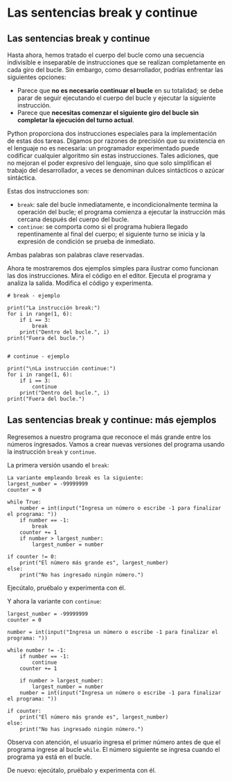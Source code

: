 # Las sentencias break y continue

## Las sentencias break y continue

Hasta ahora, hemos tratado el cuerpo del bucle como una secuencia indivisible e inseparable de instrucciones que se realizan completamente en cada giro del bucle. Sin embargo, como desarrollador, podrías enfrentar las siguientes opciones:

* Parece que **no es necesario continuar el bucle** en su totalidad; se debe parar de seguir ejecutando el cuerpo del bucle y ejecutar la siguiente instrucción.
* Parece que **necesitas comenzar el siguiente giro del bucle sin completar la ejecución del turno actual**.

Python proporciona dos instrucciones especiales para la implementación de estas dos tareas. Digamos por razones de precisión que su existencia en el lenguaje no es necesaria: un programador experimentado puede codificar cualquier algoritmo sin estas instrucciones. Tales adiciones, que no mejoran el poder expresivo del lenguaje, sino que solo simplifican el trabajo del desarrollador, a veces se denominan dulces sintácticos o azúcar sintáctica.

Estas dos instrucciones son:

* `break`: sale del bucle inmediatamente, e incondicionalmente termina la operación del bucle; el programa comienza a ejecutar la instrucción más cercana después del cuerpo del bucle.
* `continue`: se comporta como si el programa hubiera llegado repentinamente al final del cuerpo; el siguiente turno se inicia y la expresión de condición se prueba de inmediato.

Ambas palabras son palabras clave reservadas.

Ahora te mostraremos dos ejemplos simples para ilustrar como funcionan las dos instrucciones. Mira el código en el editor. Ejecuta el programa y analiza la salida. Modifica el código y experimenta.

```
# break - ejemplo

print("La instrucción break:")
for i in range(1, 6):
    if i == 3:
        break
    print("Dentro del bucle.", i)
print("Fuera del bucle.")


# continue - ejemplo

print("\nLa instrucción continue:")
for i in range(1, 6):
    if i == 3:
        continue
    print("Dentro del bucle.", i)
print("Fuera del bucle.")
```

## Las sentencias break y continue: más ejemplos

Regresemos a nuestro programa que reconoce el más grande entre los números ingresados. Vamos a crear nuevas versiones del programa usando la instrucción `break` y `continue`.

La primera versión usando el `break`:

```
La variante empleando break es la siguiente:
largest_number = -99999999
counter = 0

while True:
    number = int(input("Ingresa un número o escribe -1 para finalizar el programa: "))
    if number == -1:
        break
    counter += 1
    if number > largest_number:
        largest_number = number

if counter != 0:
    print("El número más grande es", largest_number)
else:
    print("No has ingresado ningún número.")
```

Ejecútalo, pruébalo y experimenta con él.

Y ahora la variante con `continue`:

```
largest_number = -99999999
counter = 0

number = int(input("Ingresa un número o escribe -1 para finalizar el programa: "))

while number != -1:
    if number == -1:
        continue
    counter += 1

    if number > largest_number:
        largest_number = number
    number = int(input("Ingresa un número o escribe -1 para finalizar el programa: "))

if counter:
    print("El número más grande es", largest_number)
else:
    print("No has ingresado ningún número.")
```

Observa con atención, el usuario ingresa el primer número antes de que el programa ingrese al bucle `while`. El número siguiente se ingresa cuando el programa ya está en el bucle.

De nuevo: ejecútalo, pruébalo y experimenta con él.
